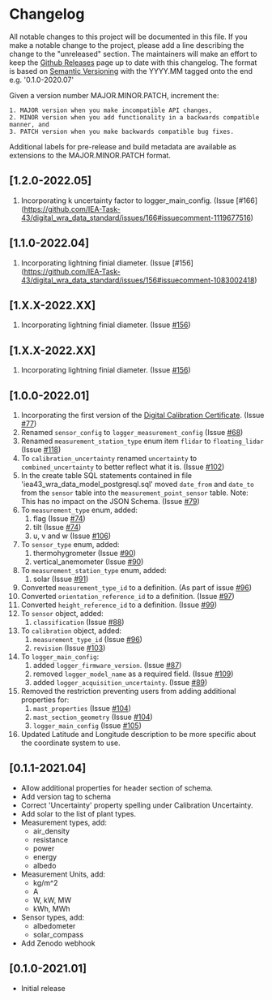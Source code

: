 # Changelog
All notable changes to this project will be documented in this file. If you make a notable change to the project, please add a line describing the change to the "unreleased" section. The maintainers will make an effort to keep the [Github Releases](https://github.com/IEA-Task-43/digital_wra_data_standard/releases) page up to date with this changelog. The format is based on [Semantic Versioning](https://semver.org/) with the YYYY.MM tagged onto the end e.g. '0.1.0-2020.07'

Given a version number MAJOR.MINOR.PATCH, increment the:

    1. MAJOR version when you make incompatible API changes,
    2. MINOR version when you add functionality in a backwards compatible manner, and
    3. PATCH version when you make backwards compatible bug fixes.

Additional labels for pre-release and build metadata are available as extensions to the MAJOR.MINOR.PATCH format.

## [1.2.0-2022.05]
1. Incorporating k uncertainty factor to logger_main_config. (Issue [#166] (https://github.com/IEA-Task-43/digital_wra_data_standard/issues/166#issuecomment-1119677516)

## [1.1.0-2022.04]
1. Incorporating lightning finial diameter. (Issue [#156] (https://github.com/IEA-Task-43/digital_wra_data_standard/issues/156#issuecomment-1083002418)

## [1.X.X-2022.XX]
1. Incorporating lightning finial diameter. (Issue [#156](https://github.com/IEA-Task-43/digital_wra_data_standard/issues/156))

## [1.X.X-2022.XX]
1. Incorporating lightning finial diameter. (Issue [#156](https://github.com/IEA-Task-43/digital_wra_data_standard/issues/156))

## [1.0.0-2022.01]
1. Incorporating the first version of the [Digital Calibration Certificate](./digital_calibration_certificate). (Issue [#77](https://github.com/IEA-Task-43/digital_wra_data_standard/issues/77))
1. Renamed `sensor_config` to `logger_measurement_config` (Issue [#68](https://github.com/IEA-Task-43/digital_wra_data_standard/issues/68))
1. Renamed `measurement_station_type` enum item `flidar` to `floating_lidar` (Issue [#118](https://github.com/IEA-Task-43/digital_wra_data_standard/issues/118))
1. To `calibration_uncertainty` renamed `uncertainty` to `combined_uncertainty` to better reflect what it is. (Issue [#102](https://github.com/IEA-Task-43/digital_wra_data_standard/issues/102))
1. In the create table SQL statements contained in file 'iea43_wra_data_model_postgresql.sql' moved `date_from` and `date_to` from the `sensor` table into the `measurement_point_sensor` table. Note: This has no impact on the JSON Schema. (Issue [#79](https://github.com/IEA-Task-43/digital_wra_data_standard/issues/79))
1. To `measurement_type` enum, added:
   1. flag (Issue [#74](https://github.com/IEA-Task-43/digital_wra_data_standard/issues/74))
   1. tilt (Issue [#74](https://github.com/IEA-Task-43/digital_wra_data_standard/issues/74))
   1. u, v and w (Issue [#106](https://github.com/IEA-Task-43/digital_wra_data_standard/issues/106))
1. To `sensor_type` enum, added:
   1. thermohygrometer (Issue [#90](https://github.com/IEA-Task-43/digital_wra_data_standard/issues/90))
   1. vertical_anemometer (Issue [#90](https://github.com/IEA-Task-43/digital_wra_data_standard/issues/90))
1. To `measurement_station_type` enum, added:
   1. solar (Issue [#91](https://github.com/IEA-Task-43/digital_wra_data_standard/issues/91))
1. Converted `measurement_type_id` to a definition. (As part of issue [#96](https://github.com/IEA-Task-43/digital_wra_data_standard/issues/96))
1. Converted `orientation_reference_id` to a definition. (Issue [#97](https://github.com/IEA-Task-43/digital_wra_data_standard/issues/97))
1. Converted `height_reference_id` to a definition. (Issue [#99](https://github.com/IEA-Task-43/digital_wra_data_standard/issues/99))
1. To `sensor` object, added:
    1. `classification` (Issue [#88](https://github.com/IEA-Task-43/digital_wra_data_standard/issues/88))
1. To `calibration` object, added:
    1. `measurement_type_id` (Issue [#96](https://github.com/IEA-Task-43/digital_wra_data_standard/issues/96))
    1. `revision` (Issue [#103](https://github.com/IEA-Task-43/digital_wra_data_standard/issues/103))
1. To `logger_main_config`:
   1. added `logger_firmware_version`. (Issue [#87](https://github.com/IEA-Task-43/digital_wra_data_standard/issues/87))
   1. removed `logger_model_name` as a required field. (Issue [#109](https://github.com/IEA-Task-43/digital_wra_data_standard/issues/109))
   1. added `logger_acquisition_uncertainty`. (Issue [#89](https://github.com/IEA-Task-43/digital_wra_data_standard/issues/89))
1. Removed the restriction preventing users from adding additional properties for:
   1. `mast_properties` (Issue [#104](https://github.com/IEA-Task-43/digital_wra_data_standard/issues/104))
   1. `mast_section_geometry` (Issue [#104](https://github.com/IEA-Task-43/digital_wra_data_standard/issues/104))
   1. `logger_main_config` (Issue [#105](https://github.com/IEA-Task-43/digital_wra_data_standard/issues/105))
1. Updated Latitude and Longitude description to be more specific about the coordinate system to use.


## [0.1.1-2021.04]
- Allow additional properties for header section of schema.
- Add version tag to schema
- Correct 'Uncertainty' property spelling under Calibration Uncertainty.
- Add solar to the list of plant types.
- Measurement types, add:
    - air_density
    - resistance
    - power
    - energy
    - albedo
- Measurement Units, add:
    - kg/m^2
    - A
    - W, kW, MW
    - kWh, MWh
- Sensor types, add:
    - albedometer
    - solar_compass
- Add Zenodo webhook

## [0.1.0-2021.01]
- Initial release

